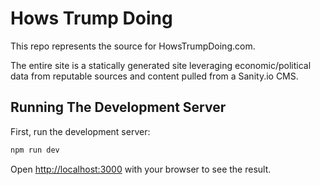 # Hows Trump Doing

This repo represents the source for HowsTrumpDoing.com.

The entire site is a statically generated site leveraging economic/political data from reputable sources and content pulled from a Sanity.io CMS.

## Running The Development Server

First, run the development server:

```bash
npm run dev
```

Open [http://localhost:3000](http://localhost:3000) with your browser to see the result.
